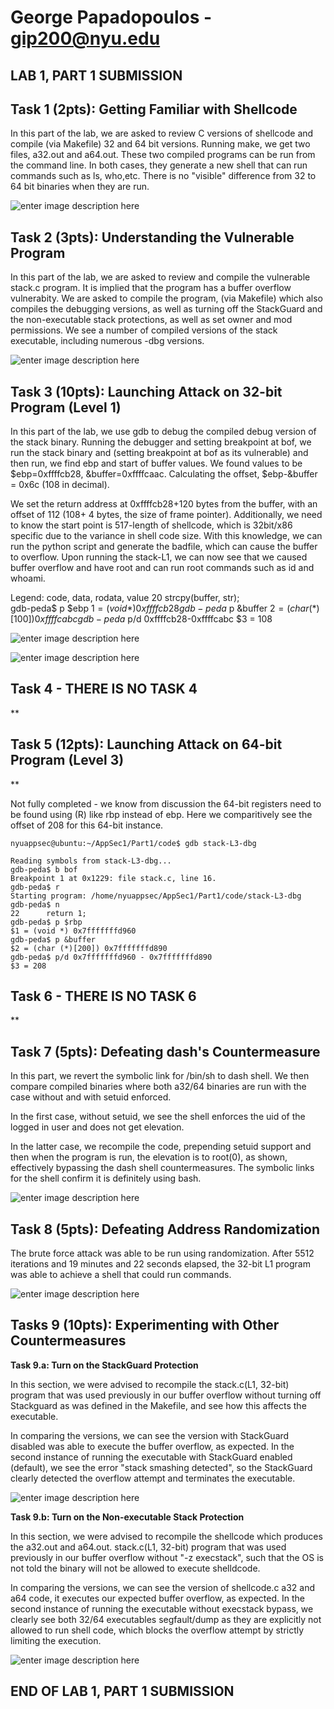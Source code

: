 

# George Papadopoulos - gip200@nyu.edu

LAB 1, PART 1 SUBMISSION
-------------

## **Task 1 (2pts): Getting Familiar with Shellcode**

In this part of the lab, we are asked to review C versions of shellcode and compile (via Makefile) 32 and 64 bit versions. Running make, we get two files, a32.out and a64.out. These two compiled programs can be run from the command line. In both cases, they generate a new shell that can run commands such as ls, who,etc. There is no "visible" difference from 32 to 64 bit binaries when they are run.

![enter image description here](https://github.com/gip200/gip200-appsec1/blob/main/Reports/Artifacts/gip200-lab1part1task1.jpg?raw=true)


## **Task 2 (3pts): Understanding the Vulnerable Program**

In this part of the lab, we are asked to review and compile the vulnerable stack.c program. It is implied that the program has a buffer overflow vulnerabity. We are asked to compile the program, (via Makefile)  which also compiles the debugging versions, as well as turning off the StackGuard and the non-executable stack protections, as well as set owner and mod permissions. We see a number of compiled versions of the stack executable, including numerous -dbg versions.

![enter image description here](https://github.com/gip200/gip200-appsec1/blob/main/Reports/Artifacts/gip200-lab1part1task2.jpg?raw=true)

## **Task 3 (10pts): Launching Attack on 32-bit Program (Level 1)**

In this part of the lab, we use gdb to debug the compiled debug version of the stack binary. Running the debugger and setting breakpoint at bof, we run the stack binary and (setting breakpoint at bof as its vulnerable) and then run, we find ebp and start of buffer values. We found values to be $ebp=0xffffcb28, &buffer=0xffffcaac. Calculating the offset, $ebp-&buffer = 0x6c (108 in decimal). 

We set the return address  at 0xffffcb28+120 bytes from the buffer, with an offset of 112 (108+ 4 bytes, the size of frame pointer). Additionally, we need to know the start point is 517-length of shellcode, which is 32bit/x86 specific due to the variance in shell code size. With this knowledge, we can run the python script and generate the badfile, which can cause the buffer to overflow. Upon running the stack-L1, we can now see that we caused buffer overflow and have root and can run root commands such as id and whoami.

Legend: code, data, rodata, value
20	    strcpy(buffer, str);       
gdb-peda$ p $ebp
$1 = (void *) 0xffffcb28
gdb-peda$ p &buffer
$2 = (char (*)[100]) 0xffffcabc
gdb-peda$ p/d 0xffffcb28-0xffffcabc
$3 = 108

![enter image description here](https://github.com/gip200/gip200-appsec1/blob/main/Reports/Artifacts/gip200-lab1part1task3.jpg?raw=true)

![enter image description here](https://github.com/gip200/gip200-appsec1/blob/main/Reports/Artifacts/gip200-lab1part1task3a.jpg?raw=true)


## **Task 4 - THERE IS NO TASK 4**

**

## **Task 5 (12pts): Launching Attack on 64-bit Program (Level 3)**

**

Not fully completed - we know from discussion the 64-bit registers need to be found using (R) like rbp instead of ebp. Here we comparitively see the offset of 208 for this 64-bit instance.

    nyuappsec@ubuntu:~/AppSec1/Part1/code$ gdb stack-L3-dbg 

    Reading symbols from stack-L3-dbg...
    gdb-peda$ b bof
    Breakpoint 1 at 0x1229: file stack.c, line 16.
    gdb-peda$ r
    Starting program: /home/nyuappsec/AppSec1/Part1/code/stack-L3-dbg 
    gdb-peda$ n
    22	    return 1;
    gdb-peda$ p $rbp
    $1 = (void *) 0x7fffffffd960
    gdb-peda$ p &buffer
    $2 = (char (*)[200]) 0x7fffffffd890
    gdb-peda$ p/d 0x7fffffffd960 - 0x7fffffffd890
    $3 = 208

## Task 6 - THERE IS NO TASK 6


**



## **Task 7 (5pts): Defeating dash's Countermeasure**

In this part, we revert the symbolic link for /bin/sh to dash shell. We then compare compiled binaries where both a32/64 binaries are run with the case without and with setuid enforced.
 
In the first case, without setuid, we see the shell enforces the uid of the logged in user and does not get elevation.

In the latter case, we recompile the code, prepending setuid support and then when the program is run, the elevation is to root(0), as shown, effectively bypassing the dash shell countermeasures. The symbolic links for the shell confirm it is definitely using bash.

![enter image description here](https://github.com/gip200/gip200-appsec1/blob/main/Reports/Artifacts/gip200-lab1part1task7.jpg?raw=true)


## **Task 8 (5pts): Defeating Address Randomization**

The brute force attack was able to be run using randomization. After 5512 iterations and 19 minutes and 22 seconds elapsed, the 32-bit L1 program was able to achieve a shell that could run commands.

![enter image description here](https://github.com/gip200/gip200-appsec1/blob/main/Reports/Artifacts/gip200-lab1part1task8.jpg?raw=true)



## **Tasks 9 (10pts): Experimenting with Other Countermeasures**

**Task 9.a: Turn on the StackGuard Protection**

In this section, we were advised to recompile the stack.c(L1, 32-bit) program that was used previously in our buffer overflow without turning off Stackguard as was defined in the Makefile, and see how this affects the executable.

In comparing the versions, we can see the version with StackGuard disabled was able to execute the buffer overflow, as expected. In the second instance of running the executable with StackGuard enabled (default), we see the error "stack smashing detected", so the StackGuard clearly detected the overflow attempt and terminates the executable.

![enter image description here](https://github.com/gip200/gip200-appsec1/blob/main/Reports/Artifacts/gip200-lab1part1task9a.jpg?raw=true)


**Task 9.b: Turn on the Non-executable Stack Protection**

In this section, we were advised to recompile the shellcode which produces the a32.out and a64.out. stack.c(L1, 32-bit) program that was used previously in our buffer overflow without "-z execstack", such that the OS is not told the binary will not be allowed to execute shelldcode.

In comparing the versions, we can see the version of shellcode.c a32 and a64 code, it executes our expected buffer overflow, as expected. In the second instance of running the executable without execstack bypass, we clearly see both 32/64 executables segfault/dump as they are explicitly not allowed to run shell code, which blocks the overflow attempt by strictly limiting the execution.

![enter image description here](https://github.com/gip200/gip200-appsec1/blob/main/Reports/Artifacts/gip200-lab1part1task9b.jpg?raw=true)

## END OF LAB 1, PART 1 SUBMISSION

